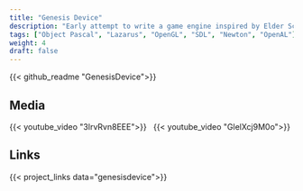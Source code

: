 ```yaml
---
title: "Genesis Device"
description: "Early attempt to write a game engine inspired by Elder Scrolls: Oblivion and Skyrim."
tags: ["Object Pascal", "Lazarus", "OpenGL", "SDL", "Newton", "OpenAL"]
weight: 4
draft: false
---
```


{{< github_readme "GenesisDevice">}}

## Media
{{< youtube_video "3lrvRvn8EEE">}}
&nbsp;
{{< youtube_video "GlelXcj9M0o">}}

## Links
{{< project_links data="genesisdevice">}}
